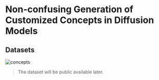 # Non-confusing Generation of Customized Concepts in Diffusion Models

## Datasets
![concepts](../assets/concepts.png)
> The dataset will be public available later.